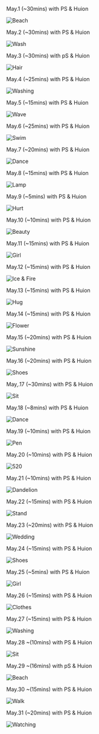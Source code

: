 May.1 (~30mins) with PS & Huion

![Beach](1.jpg)

May.2 (~30mins) with PS & Huion

![Wash](2.jpg)

May.3 (~30mins) with pS & Huion

![Hair](3.jpg)

May.4 (~25mins) with PS & Huion

![Washing](4.jpg)

May.5 (~15mins) with PS & Huion

![Wave](5.jpg)

May.6 (~25mins) with PS & Huion

![Swim](6.jpg)

May.7 (~20mins) with PS & Huion

![Dance](7.jpg)

May.8 (~15mins) with PS & Huion

![Lamp](8.jpg)

May.9 (~5mins) with PS & Huion

![Hurt](9.jpg)

May.10 (~10mins) with PS & Huion

![Beauty](10.jpg)

May.11 (~15mins) with PS & Huion

![Girl](11.jpg)

May.12 (~15mins) with PS & Huion

![Ice & Fire](12.jpg)

May.13 (~15mins) with PS & Huion

![Hug](13.jpg)

May.14 (~15mins) with PS & Huion

![Flower](14.jpg)

May.15 (~20mins) with PS & Huion

![Sunshine](15.jpg)

May.16 (~20mins) with PS & Huion 

![Shoes](16.jpg)

May,.17 (~30mins) with PS & Huion

![Sit](17.jpg)

May.18 (~8mins) with PS & Huion

![Dance](18.jpg)

May.19 (~10mins) with PS & Huion

![Pen](19.jpg)

May.20 (~10mins) with PS & Huion

![520](20.jpg)

May.21 (~10mins) with PS & Huion

![Dandelion](21.jpg)

May.22 (~15mins) with PS & Huion

![Stand](22.jpg)

May.23 (~20mins) with PS & Huion

![Wedding](23.jpg)

May.24 (~15mins) with PS & Huion

![Shoes](24.jpg)

May.25 (~5mins) with PS & Huion

![Girl](25.jpg)

May.26 (~15mins) with PS & Huion

![Clothes](26.jpg)

May.27 (~15mins) with PS & Huion

![Washing](27.jpg)

May.28 ~(10mins) with PS & Huion

![Sit](28.jpg)

May.29 ~(16mins) with pS & Huion

![Beach](29.jpg)

May.30 ~(15mins) with PS & Huion

![Walk](30.jpg)

May.31 (~20mins) with PS & Huion

![Watching](31.jpg)

